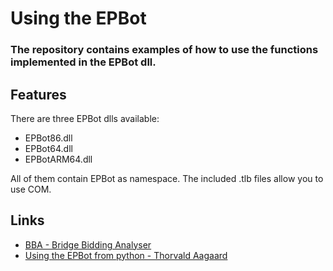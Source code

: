 
# Using the EPBot
### The repository contains examples of how to use the functions implemented in the EPBot dll.

## Features

There are three EPBot dlls available:
- EPBot86.dll
- EPBot64.dll
- EPBotARM64.dll

All of them contain EPBot as namespace.
The included .tlb files allow you to use COM.

## Links

- [BBA - Bridge Bidding Analyser](https://sites.google.com/view/bbaenglish)
- [Using the EPBot from python - Thorvald Aagaard](https://github.com/lorserker/ben/blob/main/src/bba/BBA.py)



